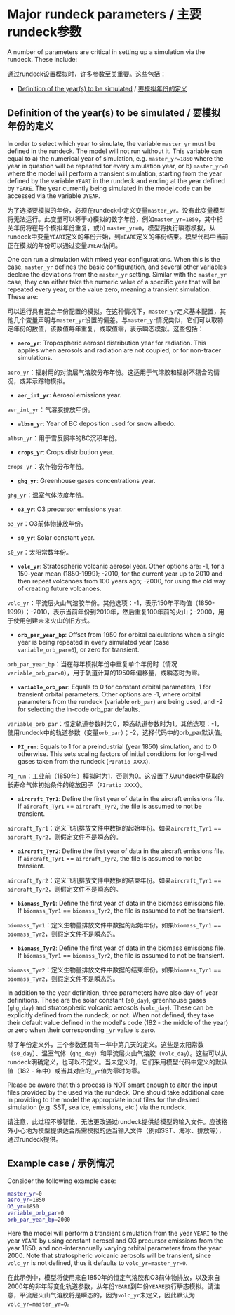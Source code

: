# Major rundeck parameters / 主要rundeck参数

A number of parameters are critical in setting up a simulation via the rundeck. These include:

通过rundeck设置模拟时，许多参数至关重要。这些包括：

- [Definition of the year(s) to be simulated](#definition-of-the-years-to-be-simulated) / [要模拟年份的定义](#definition-of-the-years-to-be-simulated)

## Definition of the year(s) to be simulated / 要模拟年份的定义

In order to select which year to simulate, the variable `master_yr` must be defined in the rundeck. The model will not run without it. This variable can equal to a) the numerical year of simulation, e.g. `master_yr=1850` where the year in question will be repeated for every simulation year, or b) `master_yr=0` where the model will perform a transient simulation, starting from the year defined by the variable `YEARI` in the rundeck and ending at the year defined by `YEARE`. The year currently being simulated in the model code can be accessed via the variable `JYEAR`.

为了选择要模拟的年份，必须在rundeck中定义变量`master_yr`。没有此变量模型将无法运行。此变量可以等于a)模拟的数字年份，例如`master_yr=1850`，其中相关年份将在每个模拟年份重复，或b) `master_yr=0`，模型将执行瞬态模拟，从rundeck中变量`YEARI`定义的年份开始，到`YEARE`定义的年份结束。模型代码中当前正在模拟的年份可以通过变量`JYEAR`访问。

One can run a simulation with mixed year configurations. When this is the case, `master_yr` defines the basic configuration, and several other variables declare the deviations from the `master_yr` setting. Similar with the `master_yr` case, they can either take the numeric value of a specific year that will be repeated every year, or the value zero, meaning a transient simulation. These are:

可以运行具有混合年份配置的模拟。在这种情况下，`master_yr`定义基本配置，其他几个变量声明与`master_yr`设置的偏差。与`master_yr`情况类似，它们可以取特定年份的数值，该数值每年重复，或取值零，表示瞬态模拟。这些包括：

- **`aero_yr`**: Tropospheric aerosol distribution year for radiation. This applies when aerosols and radiation are not coupled, or for non-tracer simulations.

`aero_yr`：辐射用的对流层气溶胶分布年份。这适用于气溶胶和辐射不耦合的情况，或非示踪物模拟。

- **`aer_int_yr`**: Aerosol emissions year.

`aer_int_yr`：气溶胶排放年份。

- **`albsn_yr`**: Year of BC deposition used for snow albedo.

`albsn_yr`：用于雪反照率的BC沉积年份。

- **`crops_yr`**: Crops distribution year.

`crops_yr`：农作物分布年份。

- **`ghg_yr`**: Greenhouse gases concentrations year.

`ghg_yr`：温室气体浓度年份。

- **`o3_yr`**: O3 precursor emissions year.

`o3_yr`：O3前体物排放年份。

- **`s0_yr`**: Solar constant year.

`s0_yr`：太阳常数年份。

- **`volc_yr`**: Stratospheric volcanic aerosol year. Other options are: -1, for a 150-year mean (1850-1999); -2010, for the current year up to 2010 and then repeat volcanoes from 100 years ago; -2000, for using the old way of creating future volcanoes.

`volc_yr`：平流层火山气溶胶年份。其他选项：-1，表示150年平均值（1850-1999）；-2010，表示当前年份到2010年，然后重复100年前的火山；-2000，用于使用创建未来火山的旧方式。

- **`orb_par_year_bp`**: Offset from 1950 for orbital calculations when a single year is being repeated in every simulated year (case `variable_orb_par=0`), or zero for transient.

`orb_par_year_bp`：当在每年模拟年份中重复单个年份时（情况`variable_orb_par=0`），用于轨道计算的1950年偏移量，或瞬态时为零。

- **`variable_orb_par`**: Equals to 0 for constant orbital parameters, 1 for transient orbital parameters. Other options are -1, where orbital parameters from the rundeck (variable `orb_par`) are being used, and -2 for selecting the in-code orb_par defaults.

`variable_orb_par`：恒定轨道参数时为0，瞬态轨道参数时为1。其他选项：-1，使用rundeck中的轨道参数（变量`orb_par`）；-2，选择代码中的orb_par默认值。

- **`PI_run`**: Equals to 1 for a preindustrial (year 1850) simulation, and to 0 otherwise. This sets scaling factors of initial conditions for long-lived gases taken from the rundeck (`PIratio_XXXX`).

`PI_run`：工业前（1850年）模拟时为1，否则为0。这设置了从rundeck中获取的长寿命气体初始条件的缩放因子（`PIratio_XXXX`）。

- **`aircraft_Tyr1`**: Define the first year of data in the aircraft emissions file. If `aircraft_Tyr1` == `aircraft_Tyr2`, the file is assumed to not be transient.

`aircraft_Tyr1`：定义飞机排放文件中数据的起始年份。如果`aircraft_Tyr1` == `aircraft_Tyr2`，则假定文件不是瞬态的。

- **`aircraft_Tyr2`**: Define the first year of data in the aircraft emissions file. If `aircraft_Tyr1` == `aircraft_Tyr2`, the file is assumed to not be transient.

`aircraft_Tyr2`：定义飞机排放文件中数据的结束年份。如果`aircraft_Tyr1` == `aircraft_Tyr2`，则假定文件不是瞬态的。

- **`biomass_Tyr1`**: Define the first year of data in the biomass emissions file. If `biomass_Tyr1` == `biomass_Tyr2`, the file is assumed to not be transient.

`biomass_Tyr1`：定义生物量排放文件中数据的起始年份。如果`biomass_Tyr1` == `biomass_Tyr2`，则假定文件不是瞬态的。

- **`biomass_Tyr2`**: Define the first year of data in the biomass emissions file. If `biomass_Tyr1` == `biomass_Tyr2`, the file is assumed to not be transient.

`biomass_Tyr2`：定义生物量排放文件中数据的结束年份。如果`biomass_Tyr1` == `biomass_Tyr2`，则假定文件不是瞬态的。

In addition to the year definition, three parameters have also day-of-year definitions. These are the solar constant (`s0_day`), greenhouse gases (`ghg_day`) and stratospheric volcanic aerosols (`volc_day`). These can be explicitly defined from the rundeck, or not. When not defined, they take their default value defined in the model's code (182 - the middle of the year) or zero when their corresponding `_yr` value is zero.

除了年份定义外，三个参数还具有一年中第几天的定义。这些是太阳常数（`s0_day`）、温室气体（`ghg_day`）和平流层火山气溶胶（`volc_day`）。这些可以从rundeck明确定义，也可以不定义。当未定义时，它们采用模型代码中定义的默认值（182 - 年中）或当其对应的`_yr`值为零时为零。

Please be aware that this process is NOT smart enough to alter the input files provided by the used via the rundeck. One should take additional care in providing to the model the appropriate input files for the desired simulation (e.g. SST, sea ice, emissions, etc.) via the rundeck.

请注意，此过程不够智能，无法更改通过rundeck提供给模型的输入文件。应该格外小心地为模型提供适合所需模拟的适当输入文件（例如SST、海冰、排放等），通过rundeck提供。

## Example case / 示例情况

Consider the following example case:

```bash
master_yr=0
aero_yr=1850
O3_yr=1850
variable_orb_par=0
orb_par_year_bp=2000
```

Here the model will perform a transient simulation from the year `YEARI` to the year `YEARE` by using constant aerosol and O3 precursor emissions from the year 1850, and non-interannually varying orbital parameters from the year 2000. Note that stratospheric volcanic aerosols will be transient, since `volc_yr` is not defined, thus it defaults to `volc_yr=master_yr=0`.

在此示例中，模型将使用来自1850年的恒定气溶胶和O3前体物排放，以及来自2000年的非年际变化轨道参数，从年份`YEARI`到年份`YEARE`执行瞬态模拟。请注意，平流层火山气溶胶将是瞬态的，因为`volc_yr`未定义，因此默认为`volc_yr=master_yr=0`。
